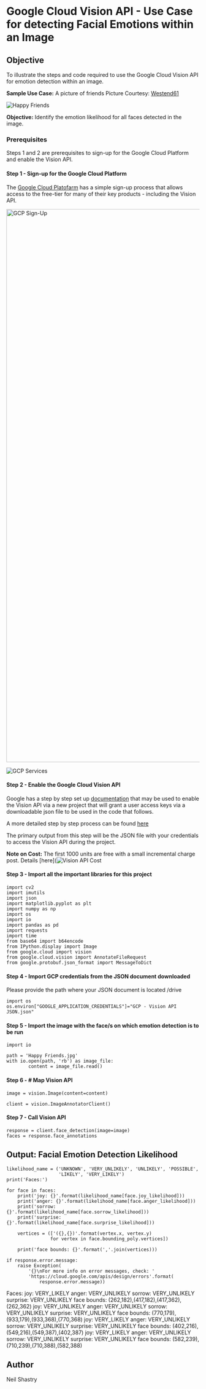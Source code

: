 # Google Cloud Vision API - Use Case for detecting Facial Emotions within an Image

## Objective
To illustrate the steps and code required to use the Google Cloud Vision API for emotion detection within an image.

**Sample Use Case:**
A picture of friends
Picture Courtesy: [Westend61](https://www.westend61.de/en/imageView/AFVF05511/portrait-of-happy-friends-sitting-on-a-wall-outdoors)

![Happy Friends](https://user-images.githubusercontent.com/36125669/114277320-467a7a80-9a5d-11eb-95f4-9ba4266fbac1.jpg)


**Objective:**
Identify the emotion likelihood for all faces detected in the image.

### Prerequisites
Steps 1 and 2 are prerequisites to sign-up for the Google Cloud Platform and enable the Vision API.

#### Step 1 - Sign-up for the Google Cloud Platform
The [Google Cloud Platofarm](https://cloud.google.com/free/?utm_source=google&utm_medium=cpc&utm_campaign=japac-HK-all-en-dr-bkws-all-all-trial-e-dr-1009882&utm_content=text-ad-none-none-DEV_c-CRE_255875986060-ADGP_Hybrid%20%7C%20BKWS%20-%20EXA%20%7C%20Txt%20~%20GCP%20~%20Trial_cloud%20-%20create%20account-KWID_43700007271914961-kwd-58031179117&userloc_9069537-network_g&utm_term=KW_create%20a%20google%20cloud%20account&gclid=EAIaIQobChMIi7SosOHy7wIV7dVMAh0OeQfNEAAYASAAEgLP_fD_BwE&gclsrc=aw.ds) has a simple sign-up process that allows access to the free-tier for many of their key products - including the Vision API.

<img width="1440" alt="GCP Sign-Up" src="https://user-images.githubusercontent.com/36125669/114258161-42b40d00-99f7-11eb-98ab-e2ee2623ef85.png">

![GCP Services](https://user-images.githubusercontent.com/36125669/114258231-b6561a00-99f7-11eb-8d4a-4fb010eaf9b8.png)

#### Step 2 - Enable the Google Cloud Vision API

Google has a step by step set up [documentation](https://cloud.google.com/vision/docs/before-you-begin) that may be used to enable the Vision API via a new project that will grant a user access keys via a downloadable json file to be used in the code that follows.

A more detailed step by step process can be found [here](https://daminion.net/docs/topics/auto-tagging/how-to-get-google-cloud-vision-api-key/)

The primary output from this step will be the JSON file with your credentials to access the Vision API during the project.

****Note on Cost:**** The first 1000 units are free with a small incremental charge post. Details [here](![Vision API Cost](https://user-images.githubusercontent.com/36125669/114277686-ce14b900-9a5e-11eb-8e2e-91cfbb886cd1.jpeg)


#### Step 3 - Import all the important libraries for this project

```
import cv2
import imutils
import json
import matplotlib.pyplot as plt
import numpy as np
import os
import io
import pandas as pd
import requests
import time
from base64 import b64encode
from IPython.display import Image
from google.cloud import vision
from google.cloud.vision import AnnotateFileRequest
from google.protobuf.json_format import MessageToDict
```

#### Step 4 - Import GCP credentials from the JSON document downloaded

Please provide the path where your JSON document is located /drive

```
import os
os.environ["GOOGLE_APPLICATION_CREDENTIALS"]="GCP - Vision API JSON.json"
```

#### Step 5 - Import the image with the face/s on which emotion detection is to be run

```
import io

path = 'Happy Friends.jpg'
with io.open(path, 'rb') as image_file:
        content = image_file.read()
```

#### Step 6 - # Map Vision API

```
image = vision.Image(content=content)
```
```
client = vision.ImageAnnotatorClient()
```

#### Step 7 - Call Vision API

```
response = client.face_detection(image=image)
faces = response.face_annotations
```

## Output: Facial Emotion Detection Likelihood

```
likelihood_name = ('UNKNOWN', 'VERY_UNLIKELY', 'UNLIKELY', 'POSSIBLE',
                   'LIKELY', 'VERY_LIKELY')
print('Faces:')

for face in faces:
    print('joy: {}'.format(likelihood_name[face.joy_likelihood]))
    print('anger: {}'.format(likelihood_name[face.anger_likelihood]))
    print('sorrow: {}'.format(likelihood_name[face.sorrow_likelihood]))
    print('surprise: {}'.format(likelihood_name[face.surprise_likelihood]))

    vertices = (['({},{})'.format(vertex.x, vertex.y)
                for vertex in face.bounding_poly.vertices])

    print('face bounds: {}'.format(','.join(vertices)))

if response.error.message:
    raise Exception(
        '{}\nFor more info on error messages, check: '
        'https://cloud.google.com/apis/design/errors'.format(
            response.error.message))
```

Faces:
joy: VERY_LIKELY
anger: VERY_UNLIKELY
sorrow: VERY_UNLIKELY
surprise: VERY_UNLIKELY
face bounds: (262,182),(417,182),(417,362),(262,362)
joy: VERY_UNLIKELY
anger: VERY_UNLIKELY
sorrow: VERY_UNLIKELY
surprise: VERY_UNLIKELY
face bounds: (770,179),(933,179),(933,368),(770,368)
joy: VERY_LIKELY
anger: VERY_UNLIKELY
sorrow: VERY_UNLIKELY
surprise: VERY_UNLIKELY
face bounds: (402,216),(549,216),(549,387),(402,387)
joy: VERY_LIKELY
anger: VERY_UNLIKELY
sorrow: VERY_UNLIKELY
surprise: VERY_UNLIKELY
face bounds: (582,239),(710,239),(710,388),(582,388)

## Author
Neil Shastry
